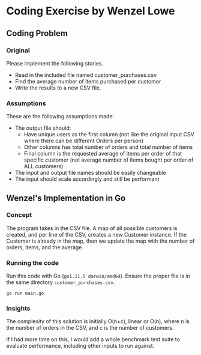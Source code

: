 # Coding Exercise by Wenzel Lowe

## Coding Problem

### Original

Please implement the following stories.

- Read in the included file named customer_purchases.csv
- Find the average number of items purchased per customer
- Write the results to a new CSV file.

### Assumptions

These are the following assumptions made:

- The output file should:
  - Have unique users as the first column (not like the original input CSV where there can be different Orders per person)
  - Other columns has total number of orders and total number of items
  - Final column is the requested average of items per order of that specific customer (not average number of items bought per order of ALL customers)
- The input and output file names should be easily changeable
- The input should scale accordingly and still be performant

## Wenzel's Implementation in Go

### Concept

The program takes in the CSV file. A map of all possible customers is created, and per line of the CSV, creates a new Customer instance. If the Customer is already in the map, then we update the map with the number of orders, items, and the average.

### Running the code

Run this code with Go (`go1.11.5 darwin/amd64`). Ensure the proper file is in the same directory `customer_purchases.csv`.

`go run main.go`

### Insights

The complexity of this solution is initially O(n+c), linear or O(n), where n is the number of orders in the CSV, and c is the number of customers.

If I had more time on this, I would add a whole benchmark test suite to evaluate performance, including other inputs to run against.
